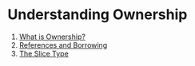 # Understanding Ownership

1. [What is Ownership?](./what-is-ownership/)
2. [References and Borrowing](./references-and-borrowing/)
3. [The Slice Type](./the-slice-type/)
